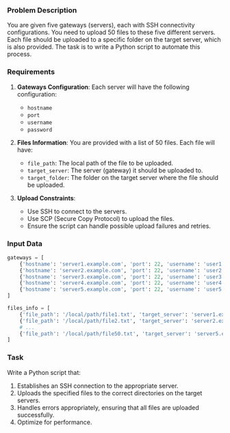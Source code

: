 ### Problem Description

You are given five gateways (servers), each with SSH connectivity configurations. You need to upload 50 files to these five different servers. Each file should be uploaded to a specific folder on the target server, which is also provided. The task is to write a Python script to automate this process.

### Requirements

1. **Gateways Configuration**: Each server will have the following configuration:
   - `hostname`
   - `port`
   - `username`
   - `password`

2. **Files Information**: You are provided with a list of 50 files. Each file will have:
   - `file_path`: The local path of the file to be uploaded.
   - `target_server`: The server (gateway) it should be uploaded to.
   - `target_folder`: The folder on the target server where the file should be uploaded.

3. **Upload Constraints**:
   - Use SSH to connect to the servers.
   - Use SCP (Secure Copy Protocol) to upload the files.
   - Ensure the script can handle possible upload failures and retries.

### Input Data

```python
gateways = [
    {'hostname': 'server1.example.com', 'port': 22, 'username': 'user1', 'password': 'pass1'},
    {'hostname': 'server2.example.com', 'port': 22, 'username': 'user2', 'password': 'pass2'},
    {'hostname': 'server3.example.com', 'port': 22, 'username': 'user3', 'password': 'pass3'},
    {'hostname': 'server4.example.com', 'port': 22, 'username': 'user4', 'password': 'pass4'},
    {'hostname': 'server5.example.com', 'port': 22, 'username': 'user5', 'password': 'pass5'},
]

files_info = [
    {'file_path': '/local/path/file1.txt', 'target_server': 'server1.example.com', 'target_folder': '/remote/path/folder1'},
    {'file_path': '/local/path/file2.txt', 'target_server': 'server2.example.com', 'target_folder': '/remote/path/folder2'},
    # ...
    {'file_path': '/local/path/file50.txt', 'target_server': 'server5.example.com', 'target_folder': '/remote/path/folder5'},
]
```

### Task

Write a Python script that:
1. Establishes an SSH connection to the appropriate server.
2. Uploads the specified files to the correct directories on the target servers.
3. Handles errors appropriately, ensuring that all files are uploaded successfully.
4. Optimize for performance.

